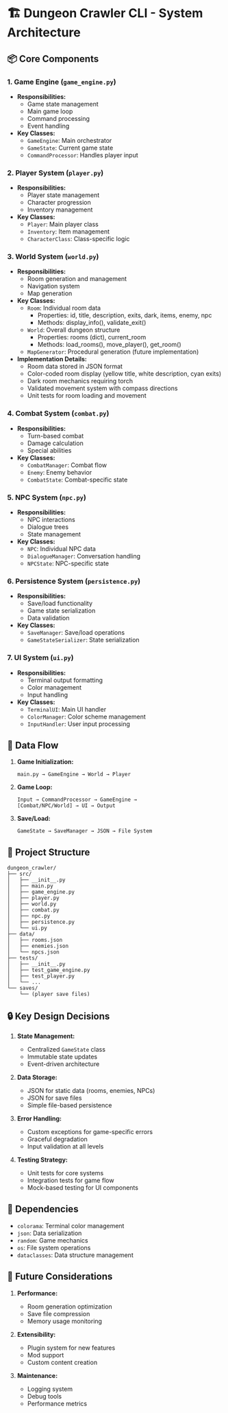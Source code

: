 # 🏗️ Dungeon Crawler CLI - System Architecture

## 📦 Core Components

### 1. Game Engine (`game_engine.py`)
- **Responsibilities:**
  - Game state management
  - Main game loop
  - Command processing
  - Event handling
- **Key Classes:**
  - `GameEngine`: Main orchestrator
  - `GameState`: Current game state
  - `CommandProcessor`: Handles player input

### 2. Player System (`player.py`)
- **Responsibilities:**
  - Player state management
  - Character progression
  - Inventory management
- **Key Classes:**
  - `Player`: Main player class
  - `Inventory`: Item management
  - `CharacterClass`: Class-specific logic

### 3. World System (`world.py`)
- **Responsibilities:**
  - Room generation and management
  - Navigation system
  - Map generation
- **Key Classes:**
  - `Room`: Individual room data
    - Properties: id, title, description, exits, dark, items, enemy, npc
    - Methods: display_info(), validate_exit()
  - `World`: Overall dungeon structure
    - Properties: rooms (dict), current_room
    - Methods: load_rooms(), move_player(), get_room()
  - `MapGenerator`: Procedural generation (future implementation)
- **Implementation Details:**
  - Room data stored in JSON format
  - Color-coded room display (yellow title, white description, cyan exits)
  - Dark room mechanics requiring torch
  - Validated movement system with compass directions
  - Unit tests for room loading and movement

### 4. Combat System (`combat.py`)
- **Responsibilities:**
  - Turn-based combat
  - Damage calculation
  - Special abilities
- **Key Classes:**
  - `CombatManager`: Combat flow
  - `Enemy`: Enemy behavior
  - `CombatState`: Combat-specific state

### 5. NPC System (`npc.py`)
- **Responsibilities:**
  - NPC interactions
  - Dialogue trees
  - State management
- **Key Classes:**
  - `NPC`: Individual NPC data
  - `DialogueManager`: Conversation handling
  - `NPCState`: NPC-specific state

### 6. Persistence System (`persistence.py`)
- **Responsibilities:**
  - Save/load functionality
  - Game state serialization
  - Data validation
- **Key Classes:**
  - `SaveManager`: Save/load operations
  - `GameStateSerializer`: State serialization

### 7. UI System (`ui.py`)
- **Responsibilities:**
  - Terminal output formatting
  - Color management
  - Input handling
- **Key Classes:**
  - `TerminalUI`: Main UI handler
  - `ColorManager`: Color scheme management
  - `InputHandler`: User input processing

## 🔄 Data Flow

1. **Game Initialization:**
   ```
   main.py → GameEngine → World → Player
   ```

2. **Game Loop:**
   ```
   Input → CommandProcessor → GameEngine → 
   [Combat/NPC/World] → UI → Output
   ```

3. **Save/Load:**
   ```
   GameState → SaveManager → JSON → File System
   ```

## 📁 Project Structure

```
dungeon_crawler/
├── src/
│   ├── __init__.py
│   ├── main.py
│   ├── game_engine.py
│   ├── player.py
│   ├── world.py
│   ├── combat.py
│   ├── npc.py
│   ├── persistence.py
│   └── ui.py
├── data/
│   ├── rooms.json
│   ├── enemies.json
│   └── npcs.json
├── tests/
│   ├── __init__.py
│   ├── test_game_engine.py
│   ├── test_player.py
│   └── ...
└── saves/
    └── (player save files)
```

## 🔒 Key Design Decisions

1. **State Management:**
   - Centralized `GameState` class
   - Immutable state updates
   - Event-driven architecture

2. **Data Storage:**
   - JSON for static data (rooms, enemies, NPCs)
   - JSON for save files
   - Simple file-based persistence

3. **Error Handling:**
   - Custom exceptions for game-specific errors
   - Graceful degradation
   - Input validation at all levels

4. **Testing Strategy:**
   - Unit tests for core systems
   - Integration tests for game flow
   - Mock-based testing for UI components

## 🔄 Dependencies

- `colorama`: Terminal color management
- `json`: Data serialization
- `random`: Game mechanics
- `os`: File system operations
- `dataclasses`: Data structure management

## 🎯 Future Considerations

1. **Performance:**
   - Room generation optimization
   - Save file compression
   - Memory usage monitoring

2. **Extensibility:**
   - Plugin system for new features
   - Mod support
   - Custom content creation

3. **Maintenance:**
   - Logging system
   - Debug tools
   - Performance metrics

